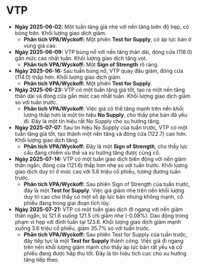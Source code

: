 # VTP

- **Ngày 2025-06-02:** Một tuần tăng giá nhẹ với nến tăng biên độ hẹp, có bóng trên. Khối lượng giao dịch giảm.
    - **Phân tích VPA/Wyckoff:** Một phiên **Test for Supply**, có áp lực bán ở vùng giá cao.
- **Ngày 2025-06-09:** VTP bùng nổ với nến tăng thân dài, đóng cửa (118.0) gần mức cao nhất tuần. Khối lượng giao dịch tăng vọt.
    - **Phân tích VPA/Wyckoff:** Một **Sign of Strength** rõ ràng.
- **Ngày 2025-06-16:** Sau tuần bùng nổ, VTP quay đầu giảm, đóng cửa (114.0) thấp hơn. Khối lượng giao dịch giảm.
    - **Phân tích VPA/Wyckoff:** Một phiên **Test for Supply**.
- **Ngày 2025-06-23:** VTP có một tuần tăng giá tốt, tạo ra một nến tăng thân dài và đóng cửa gần mức cao nhất tuần. Khối lượng giao dịch giảm so với tuần trước.
    - **Phân tích VPA/Wyckoff:** Việc giá có thể tăng mạnh trên nền khối lượng thấp hơn là một tín hiệu **No Supply**, cho thấy phe bán đã yếu đi. Đây là một tín hiệu rất No Supply cho xu hướng tăng.
- **Ngày 2025-07-07:** Sau tín hiệu No Supply của tuần trước, VTP có một tuần tăng giá tốt, tạo thành một nến tăng và đóng cửa (122.7) cao hơn. Khối lượng giao dịch tăng.
    - **Phân tích VPA/Wyckoff:** Đây là một **Sign of Strength**, cho thấy lực cầu đang chiếm ưu thế và xu hướng tăng được củng cố.
- **Ngày 2025-07-14:** VTP có một tuần giao dịch biến động với nến giảm thân ngắn, đóng cửa (121.6) thấp hơn nhẹ so với tuần trước. Khối lượng giao dịch duy trì ở mức cao với 5.6 triệu cổ phiếu, tương đương tuần trước.
    - **Phân tích VPA/Wyckoff:** Sau phiên Sign of Strength của tuần trước, đây là một **Test for Supply**. Việc giá giảm nhẹ trên nền khối lượng duy trì cao cho thấy có một số áp lực bán nhưng không mạnh, cổ phiếu đang trong giai đoạn tích lũy.
- **Ngày 2025-07-21:** VTP có một tuần giao dịch đi ngang với nến giảm thân ngắn, từ 121.6 xuống 121.5 chỉ giảm nhẹ (-0.08%). Dao động trong phạm vi hẹp với đỉnh tuần tại 123.6. Khối lượng giao dịch giảm mạnh xuống 3.6 triệu cổ phiếu, giảm 35.7% so với tuần trước.
    - **Phân tích VPA/Wyckoff:** Sau phiên Test for Supply của tuần trước, đây tiếp tục là một **Test for Supply** thành công. Việc giá đi ngang trên nền khối lượng giảm mạnh cho thấy áp lực bán rất yếu và cổ phiếu đang được hấp thụ tốt. Đây là tín hiệu tích cực cho xu hướng tăng tiếp theo.


